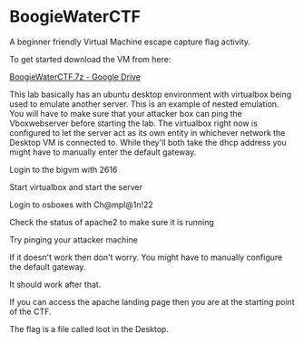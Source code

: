 # BoogieWaterCTF
A beginner friendly Virtual Machine escape capture flag activity.

To get started download the VM from here:

[BoogieWaterCTF.7z - Google Drive](https://drive.google.com/file/d/1-GYjWE-nLS9Jb4WGqmacXCUbyk0Nypqn/view?usp=sharing)

This lab basically has an ubuntu desktop environment with virtualbox being used to emulate another server. This is an example of nested emulation. You will have to make sure that your attacker box can ping the Vboxwebserver before starting the lab. The virtualbox right now is configured to let the server act as its own entity in whichever network the Desktop VM is connected to. While they'll both take the dhcp address you might have to manually enter the default gateway.

Login to the bigvm with 2616

Start virtualbox and start the server

Login to osboxes with Ch@mpl@1n!22

Check the status of apache2 to make sure it is running

Try pinging your attacker machine

If it doesn't work then don't worry. You might have to manually configure the default gateway.

It should work after that.

If you can access the apache landing page then you are at the starting point of the CTF.

The flag is a file called loot in the Desktop.
